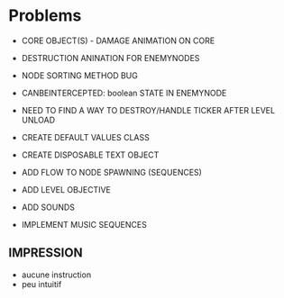 # Problems

- CORE OBJECT(S) - DAMAGE ANIMATION ON CORE
- DESTRUCTION ANINATION FOR ENEMYNODES
- NODE SORTING METHOD BUG
- CANBEINTERCEPTED: boolean STATE IN ENEMYNODE
- NEED TO FIND A WAY TO DESTROY/HANDLE TICKER AFTER LEVEL UNLOAD
- CREATE DEFAULT VALUES CLASS
- CREATE DISPOSABLE TEXT OBJECT
- ADD FLOW TO NODE SPAWNING (SEQUENCES)
- ADD LEVEL OBJECTIVE
- ADD SOUNDS

- IMPLEMENT MUSIC SEQUENCES

## IMPRESSION

- aucune instruction 
- peu intuitif
